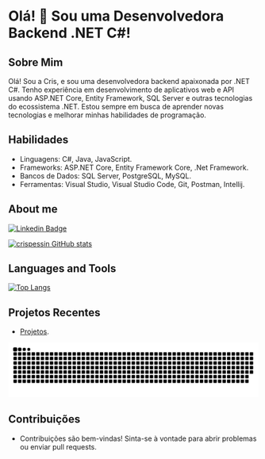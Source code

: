 # Olá! 👋 Sou uma Desenvolvedora Backend .NET C#!

## Sobre Mim
Olá! Sou a Cris, e sou uma desenvolvedora backend apaixonada por .NET C#. Tenho experiência em desenvolvimento de aplicativos web e API usando ASP.NET Core, Entity Framework, SQL Server e outras tecnologias do ecossistema .NET. Estou sempre em busca de aprender novas tecnologias e melhorar minhas habilidades de programação.

## Habilidades
- Linguagens: C#, Java, JavaScript.
- Frameworks: ASP.NET Core, Entity Framework Core, .Net Framework.
- Bancos de Dados: SQL Server, PostgreSQL, MySQL.
- Ferramentas: Visual Studio, Visual Studio Code, Git, Postman, Intellij.

## About me
[![Linkedin Badge](https://img.shields.io/badge/-LinkedIn-blue?style=flat-square&logo=Linkedin&logoColor=white&link=https://www.linkedin.com/in/cristianepfernandes/)](https://www.linkedin.com/in/cristianepfernandes/)

[![crispessin GitHub stats](https://github-readme-stats.vercel.app/api?username=crispessin)](https://github.com/crispessin/github-readme-stats)

## Languages and Tools
[![Top Langs](https://github-readme-stats.vercel.app/api/top-langs/?username=crispessin&layout=compact)](https://github.com/crispessin/github-readme-stats)

## Projetos Recentes
- [Projetos](https://github.com/crispessin?tab=repositories).

<picture>
  <source media="(prefers-color-scheme: dark)" srcset="https://raw.githubusercontent.com/carloseduardofernandes/carloseduardofernandes/output/github-contribution-grid-snake-dark.svg">
  <source media="(prefers-color-scheme: light)" srcset="https://raw.githubusercontent.com/carloseduardofernandes/carloseduardofernandes/output/github-contribution-grid-snake.svg">
  <img alt="github contribution grid snake animation" src="https://raw.githubusercontent.com/carloseduardofernandes/carloseduardofernandes/output/github-contribution-grid-snake.svg">
</picture>

## Contribuições
- Contribuições são bem-vindas! Sinta-se à vontade para abrir problemas ou enviar pull requests.




